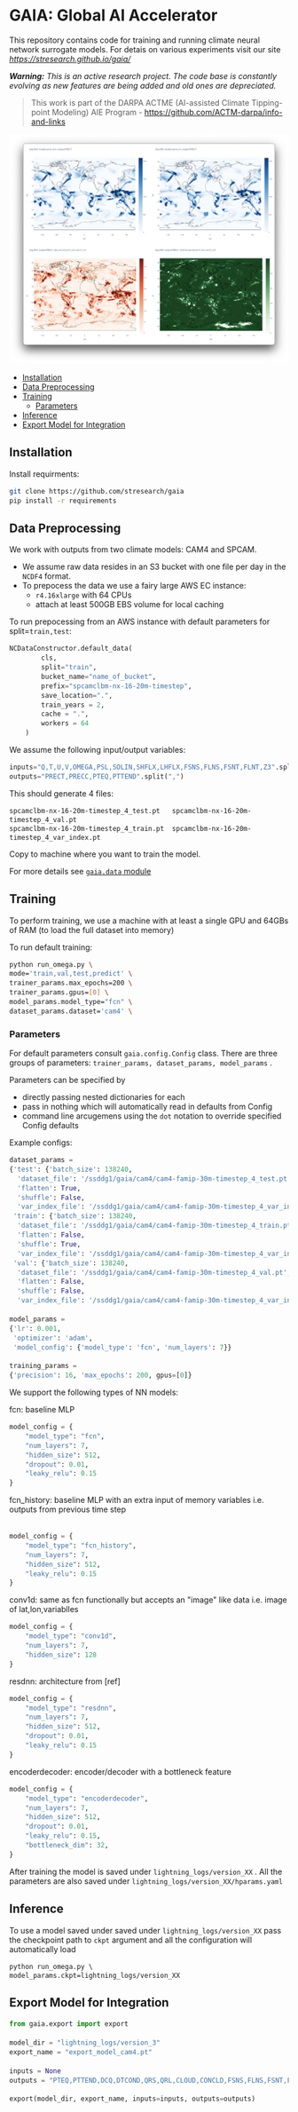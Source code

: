 # GAIA: Global AI Accelerator <!-- omit in toc --> 

This repository contains code for training and running climate neural network surrogate models. For detais on various experiments visit our site *https://stresearch.github.io/gaia/*

 ***Warning:** This is an active research project. The code base is constantly evolving as new features are being added and old ones are depreciated.*


>This work is part of the DARPA ACTME (AI-assisted Climate Tipping-point Modeling) AIE Program - https://github.com/ACTM-darpa/info-and-links

[![](docs/sections/overview/overview_screenshot.png)](https://stresearch.github.io/gaia/)

- [Installation](#installation)
- [Data Preprocessing](#data-preprocessing)
- [Training](#training)
  - [Parameters](#parameters)
- [Inference](#inference)
- [Export Model for Integration](#export-model-for-integration)

## Installation

Install requirments: 

```bash
git clone https://github.com/stresearch/gaia
pip install -r requirements
```

## Data Preprocessing

We work with outputs from two climate models: CAM4 and SPCAM. 
- We assume raw data resides in an S3 bucket with one file per day in the `NCDF4` format. 
- To prepocess the data we use a fairy large AWS EC instance:
  -  `r4.16xlarge` with 64 CPUs
  -  attach at least 500GB EBS volume for local caching

To run prepocessing from an AWS instance with default parameters for split=`train,test`:
```python
NCDataConstructor.default_data(
        cls,
        split="train",
        bucket_name="name_of_bucket",
        prefix="spcamclbm-nx-16-20m-timestep",
        save_location=".",
        train_years = 2,
        cache = ".",
        workers = 64
    )
```

We assume the following input/output variables:  

```python
inputs="Q,T,U,V,OMEGA,PSL,SOLIN,SHFLX,LHFLX,FSNS,FLNS,FSNT,FLNT,Z3".split(",")
outputs="PRECT,PRECC,PTEQ,PTTEND".split(",")
```

This should generate 4 files:
```
spcamclbm-nx-16-20m-timestep_4_test.pt   spcamclbm-nx-16-20m-timestep_4_val.pt   
spcamclbm-nx-16-20m-timestep_4_train.pt  spcamclbm-nx-16-20m-timestep_4_var_index.pt
```

Copy to machine where you want to train the model.

For more details see [`gaia.data` module](https://github.com/stresearch/gaia/blob/c0268fa86aac53b04626ba77ebba1c76293f7557/gaia/data.py#L454)

## Training

To perform training, we use a machine with at least a single GPU and 64GBs of RAM (to load the full dataset into memory)

To run default training:
```bash
python run_omega.py \
mode='train,val,test,predict' \
trainer_params.max_epochs=200 \
trainer_params.gpus=[0] \
model_params.model_type="fcn" \
dataset_params.dataset='cam4' \

```

### Parameters

For default parameters consult `gaia.config.Config` class. There are three groups of parameters: `trainer_params, dataset_params, model_params` .

Parameters can be specified by 
- directly passing nested dictionaries for each
- pass in nothing which will automatically read in defaults from Config
- command line arcugemens using the `dot` notation to override specified Config defaults

Example configs:

```python
dataset_params = 
{'test': {'batch_size': 138240,
  'dataset_file': '/ssddg1/gaia/cam4/cam4-famip-30m-timestep_4_test.pt',
  'flatten': True,
  'shuffle': False,
  'var_index_file': '/ssddg1/gaia/cam4/cam4-famip-30m-timestep_4_var_index.pt'},
 'train': {'batch_size': 138240,
  'dataset_file': '/ssddg1/gaia/cam4/cam4-famip-30m-timestep_4_train.pt',
  'flatten': False,
  'shuffle': True,
  'var_index_file': '/ssddg1/gaia/cam4/cam4-famip-30m-timestep_4_var_index.pt'},
 'val': {'batch_size': 138240,
  'dataset_file': '/ssddg1/gaia/cam4/cam4-famip-30m-timestep_4_val.pt',
  'flatten': False,
  'shuffle': False,
  'var_index_file': '/ssddg1/gaia/cam4/cam4-famip-30m-timestep_4_var_index.pt'}}

model_params = 
{'lr': 0.001,
 'optimizer': 'adam',
 'model_config': {'model_type': 'fcn', 'num_layers': 7}}

training_params = 
{'precision': 16, 'max_epochs': 200, gpus=[0]}

```

We support the following types of NN models:

fcn: baseline MLP

```python
model_config = {
    "model_type": "fcn",
    "num_layers": 7,
    "hidden_size": 512,
    "dropout": 0.01,
    "leaky_relu": 0.15
}
```

fcn_history: baseline MLP with an extra input of memory variables i.e. outputs from previous time step

```python

model_config = {
    "model_type": "fcn_history",
    "num_layers": 7,
    "hidden_size": 512,
    "leaky_relu": 0.15
}
```

conv1d: same as fcn functionally but accepts an "image" like data i.e. image of lat,lon,variablles


```python
model_config = {
    "model_type": "conv1d",
    "num_layers": 7,
    "hidden_size": 128
}
```

resdnn: architecture from [ref]

```python
model_config = {
    "model_type": "resdnn",
    "num_layers": 7,
    "hidden_size": 512,
    "dropout": 0.01,
    "leaky_relu": 0.15
}
```

encoderdecoder: encoder/decoder with a bottleneck feature

```python
model_config = {
    "model_type": "encoderdecoder",
    "num_layers": 7,
    "hidden_size": 512,
    "dropout": 0.01,
    "leaky_relu": 0.15,
    "bottleneck_dim": 32,
}
```


After training the model is saved under `lightning_logs/version_XX` . All the parameters are also saved under `lightning_logs/version_XX/hparams.yaml`

## Inference

To use a model saved under saved under `lightning_logs/version_XX` pass the checkpoint path to `ckpt` argument and all the configuration will automatically load

```shell
python run_omega.py \
model_params.ckpt=lightning_logs/version_XX
```

## Export Model for Integration

```python
from gaia.export import export

model_dir = "lightning_logs/version_3"
export_name = "export_model_cam4.pt"

inputs = None
outputs = "PTEQ,PTTEND,DCQ,DTCOND,QRS,QRL,CLOUD,CONCLD,FSNS,FLNS,FSNT,FLNT,FSDS,FLDS,SRFRAD,SOLL,SOLS,SOLLD,SOLSD,PSL,PRECT,PRECC,PRECL,PRECSC,PRECSL".split(",")

export(model_dir, export_name, inputs=inputs, outputs=outputs)
```